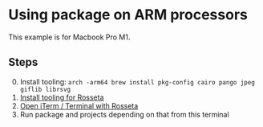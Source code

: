 # Using package on ARM processors

This example is for Macbook Pro M1.

## Steps

0. Install tooling: `arch -arm64 brew install pkg-config cairo pango jpeg giflib librsvg`
1. [Install tooling for Rosseta](https://support.apple.com/en-gb/HT211861)
2. [Open iTerm / Terminal with Rosseta](https://apple.stackexchange.com/a/428769)
3. Run package and projects depending on that from this terminal
